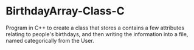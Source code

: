 # BirthdayArray-Class-C
Program in C++ to create a class that stores a contains
a few attributes relating to people's birthdays, and then
writing the information into a file, named categorically 
from the User.

